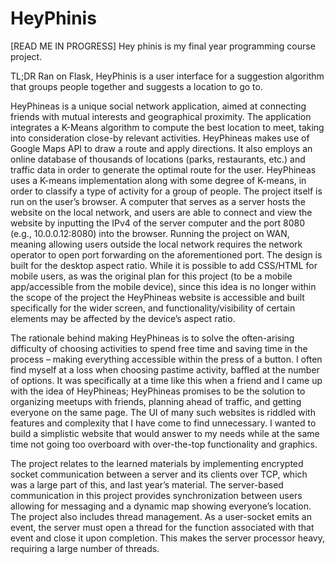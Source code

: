 # HeyPhinis
[READ ME IN PROGRESS]
Hey phinis is my final year programming course project.

TL;DR Ran on Flask, HeyPhinis is a user interface for a suggestion algorithm that groups people together and suggests a location to go to.



  HeyPhineas is a unique social network application, aimed at connecting friends with mutual interests and geographical proximity. The application integrates a K-Means algorithm to compute the best location to meet, taking into consideration close-by relevant activities. HeyPhineas makes use of Google Maps API to draw a route and apply directions. It also employs an online database of thousands of locations (parks, restaurants, etc.) and traffic data in order to generate the optimal route for the user.
HeyPhineas uses a K-means implementation along with some degree of K-means, in order to classify a type of activity for a group of people. 
The project itself is run on the user’s browser. A computer that serves as a server hosts the website on the local network, and users are able to connect and view the website by inputting the IPv4 of the server computer and the port 8080 (e.g., 10.0.0.12:8080) into the browser. Running the project on WAN, meaning allowing users outside the local network requires the network operator to open port forwarding on the aforementioned port. 
The design is built for the desktop aspect ratio. While it is possible to add CSS/HTML for mobile users, as was the original plan for this project (to be a mobile app/accessible from the mobile device), since this idea is no longer within the scope of the project the HeyPhineas website is accessible and built specifically for the wider screen, and functionality/visibility of certain elements may be affected by the device’s aspect ratio.


  The rationale behind making HeyPhineas is to solve the often-arising difficulty of choosing activities to spend free time and saving time in the process – making everything accessible within the press of a button. 
I often find myself at a loss when choosing pastime activity, baffled at the number of options. It was specifically at a time like this when a friend and I came up with the idea of HeyPhineas; HeyPhineas promises to be the solution to organizing meetups with friends, planning ahead of traffic, and getting everyone on the same page.
The UI of many such websites is riddled with features and complexity that I have come to find unnecessary. I wanted to build a simplistic website that would answer to my needs while at the same time not going too overboard with over-the-top functionality and graphics. 


  The project relates to the learned materials by implementing encrypted socket communication between a server and its clients over TCP, which was a large part of this, and last year’s material. The server-based communication in this project provides synchronization between users allowing for messaging and a dynamic map showing everyone’s location.
The project also includes thread management. As a user-socket emits an event, the server must open a thread for the function associated with that event and close it upon completion. This makes the server processor heavy, requiring a large number of threads.



